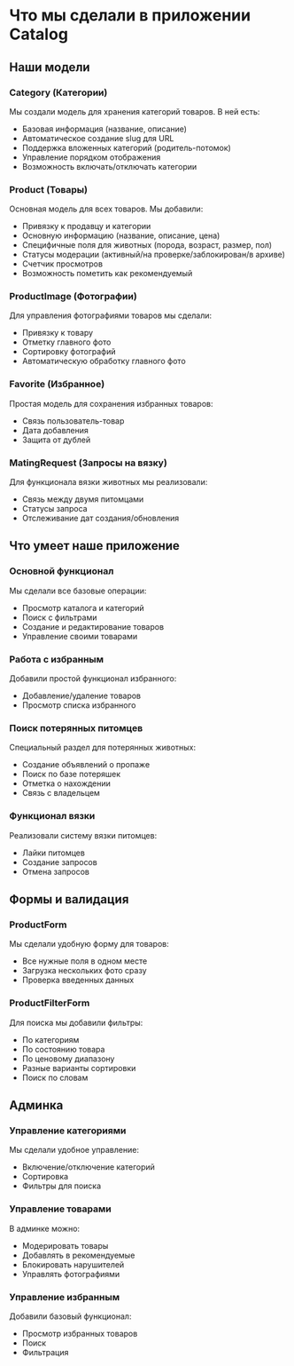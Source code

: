 # Что мы сделали в приложении Catalog

## Наши модели

### Category (Категории)
Мы создали модель для хранения категорий товаров. В ней есть:
- Базовая информация (название, описание)
- Автоматическое создание slug для URL
- Поддержка вложенных категорий (родитель-потомок)
- Управление порядком отображения
- Возможность включать/отключать категории

### Product (Товары)
Основная модель для всех товаров. Мы добавили:
- Привязку к продавцу и категории
- Основную информацию (название, описание, цена)
- Специфичные поля для животных (порода, возраст, размер, пол)
- Статусы модерации (активный/на проверке/заблокирован/в архиве)
- Счетчик просмотров
- Возможность пометить как рекомендуемый

### ProductImage (Фотографии)
Для управления фотографиями товаров мы сделали:
- Привязку к товару
- Отметку главного фото
- Сортировку фотографий
- Автоматическую обработку главного фото

### Favorite (Избранное)
Простая модель для сохранения избранных товаров:
- Связь пользователь-товар
- Дата добавления
- Защита от дублей

### MatingRequest (Запросы на вязку)
Для функционала вязки животных мы реализовали:
- Связь между двумя питомцами
- Статусы запроса
- Отслеживание дат создания/обновления

## Что умеет наше приложение

### Основной функционал
Мы сделали все базовые операции:
- Просмотр каталога и категорий
- Поиск с фильтрами
- Создание и редактирование товаров
- Управление своими товарами

### Работа с избранным
Добавили простой функционал избранного:
- Добавление/удаление товаров
- Просмотр списка избранного

### Поиск потерянных питомцев
Специальный раздел для потерянных животных:
- Создание объявлений о пропаже
- Поиск по базе потеряшек
- Отметка о нахождении
- Связь с владельцем

### Функционал вязки
Реализовали систему вязки питомцев:
- Лайки питомцев
- Создание запросов
- Отмена запросов

## Формы и валидация

### ProductForm
Мы сделали удобную форму для товаров:
- Все нужные поля в одном месте
- Загрузка нескольких фото сразу
- Проверка введенных данных

### ProductFilterForm
Для поиска мы добавили фильтры:
- По категориям
- По состоянию товара
- По ценовому диапазону
- Разные варианты сортировки
- Поиск по словам

## Админка

### Управление категориями
Мы сделали удобное управление:
- Включение/отключение категорий
- Сортировка
- Фильтры для поиска

### Управление товарами
В админке можно:
- Модерировать товары
- Добавлять в рекомендуемые
- Блокировать нарушителей
- Управлять фотографиями

### Управление избранным
Добавили базовый функционал:
- Просмотр избранных товаров
- Поиск
- Фильтрация 